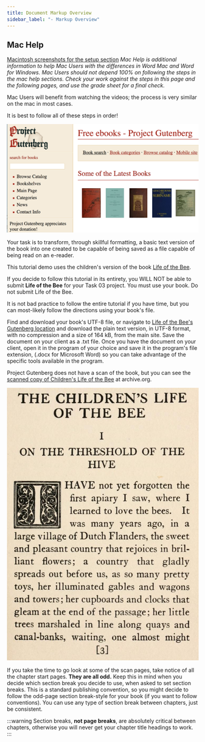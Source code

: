 ```yaml
---
title: Document Markup Overview
sidebar_label: "- Markup Overview"
---
```


## Mac Help

[Macintosh screenshots for the setup section](https://github.com/lblakej/document-markup-mac-help/blob/master/docs-mac-project-part-1/README.md) *Mac Help is additional information to help Mac Users with the differences in Word Mac and Word for Windows. Mac Users should not depend 100% on following the steps in the mac help sections. Check your work against the steps in this page and the following pages, and use the grade sheet for a final check.*

Mac Users will benefit from watching the videos; the process is very similar on the mac in most cases.

It is best to follow all of these steps in order!

![project gutenberg](/img/project-gutenberg.png)

Your task is to transform, through skillful formatting, a basic text version of the book into one created to be capable of being saved as a file capable of being read on an e-reader.

This tutorial demo uses the children's version of the book [Life of the Bee](http://www.gutenberg.org/ebooks/38516).

If you decide to follow this tutorial in its entirety, you WILL NOT be able to submit **Life of the Bee** for your Task 03 project. You must use your book. Do not submit Life of the Bee.

It is not bad practice to follow the entire tutorial if you have time, but you can most-likely follow the directions using your book's file.

Find and download your book's UTF-8 file, or navigate to [Life of the Bee's Gutenberg location](http://www.gutenberg.org/ebooks/38516) and download the plain text version, in UTF-8 format, with no compression and a size of 164 kB, from the main site. Save the document on your client as a .txt file. Once you have the document on your client, open it in the program of your choice and save it in the program's file extension, (.docx for Microsoft Word) so you can take advantage  of the specific tools available in the program.

Project Gutenberg does not have a scan of the book, but you can see the [scanned copy of Children's Life of the Bee](https://archive.org/stream/childrenslifeofb00maet2#page/n11/mode/2up) at archive.org.

![Life of Bee screenshot](/img/life-of-bee.png)



If you take the time to go look at some of the scan pages, take notice of all the chapter start pages. **They are all odd.** Keep this in mind when you decide which section break you decide to use, when asked to set section breaks. This is a standard publishing convention, so you might decide to follow the odd-page section break-style for your book (if you want to follow conventions). You can use any type of section break between chapters, just be consistent.

:::warning
Section breaks, **not page breaks**, are absolutely critical between chapters, otherwise you will never get your chapter title headings to work.
:::

